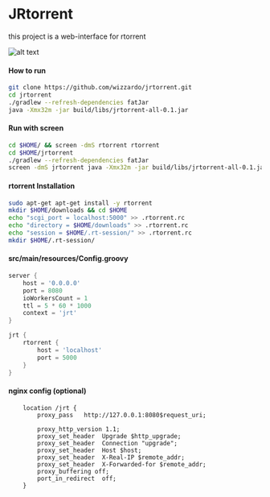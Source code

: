 JRtorrent
=========

this project is a web-interface for rtorrent

![alt text][mobile-screenshot] 

#### How to run
```bash
git clone https://github.com/wizzardo/jrtorrent.git
cd jrtorrent
./gradlew --refresh-dependencies fatJar
java -Xmx32m -jar build/libs/jrtorrent-all-0.1.jar
```

#### Run with screen
```bash
cd $HOME/ && screen -dmS rtorrent rtorrent
cd $HOME/jrtorrent 
./gradlew --refresh-dependencies fatJar
screen -dmS jrtorrent java -Xmx32m -jar build/libs/jrtorrent-all-0.1.jar
```

#### rtorrent Installation
```bash
sudo apt-get apt-get install -y rtorrent 
mkdir $HOME/downloads && cd $HOME
echo "scgi_port = localhost:5000" >> .rtorrent.rc 
echo "directory = $HOME/downloads" >> .rtorrent.rc
echo "session = $HOME/.rt-session/" >> .rtorrent.rc
mkdir $HOME/.rt-session/
```

#### src/main/resources/Config.groovy
```groovy
server {
    host = '0.0.0.0'
    port = 8080
    ioWorkersCount = 1
    ttl = 5 * 60 * 1000
    context = 'jrt'
}

jrt {
    rtorrent {
        host = 'localhost'
        port = 5000
    }
}
```


#### nginx config (optional)
```
    location /jrt {
        proxy_pass   http://127.0.0.1:8080$request_uri;

        proxy_http_version 1.1;
        proxy_set_header  Upgrade $http_upgrade;
        proxy_set_header  Connection "upgrade";
        proxy_set_header  Host $host;
        proxy_set_header  X-Real-IP $remote_addr;
        proxy_set_header  X-Forwarded-for $remote_addr;
        proxy_buffering off;
        port_in_redirect  off;
    }

```

[mobile-screenshot]: https://wizzardo.github.io/jrtorrent/img/mobile.png "mobile-screenshot"
[desktop-screenshot]: https://wizzardo.github.io/jrtorrent/img/desktop.png "desktop-screenshot"
